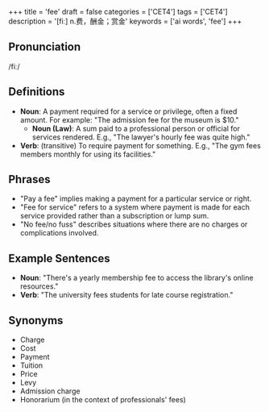 +++
title = 'fee'
draft = false
categories = ['CET4']
tags = ['CET4']
description = '[fiː] n.费，酬金；赏金'
keywords = ['ai words', 'fee']
+++

## Pronunciation
/fiː/

## Definitions
- **Noun**: A payment required for a service or privilege, often a fixed amount. For example: "The admission fee for the museum is $10."
  - **Noun (Law)**: A sum paid to a professional person or official for services rendered. E.g., "The lawyer's hourly fee was quite high."
- **Verb**: (transitive) To require payment for something. E.g., "The gym fees members monthly for using its facilities."

## Phrases
- "Pay a fee" implies making a payment for a particular service or right.
- "Fee for service" refers to a system where payment is made for each service provided rather than a subscription or lump sum.
- "No fee/no fuss" describes situations where there are no charges or complications involved.

## Example Sentences
- **Noun**: "There's a yearly membership fee to access the library's online resources."
- **Verb**: "The university fees students for late course registration."

## Synonyms
- Charge
- Cost
- Payment
- Tuition
- Price
- Levy
- Admission charge
- Honorarium (in the context of professionals' fees)
